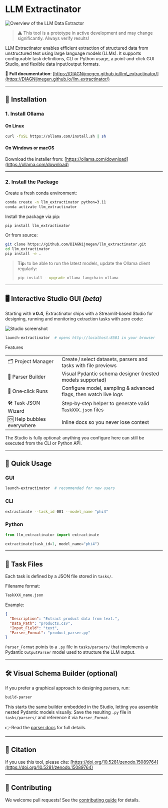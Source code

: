 # LLM Extractinator

![Overview of the LLM Data Extractor](docs/images/doofenshmirtz.jpg)

> ⚠️ This tool is a prototype in active development and may change significantly. Always verify results!

LLM Extractinator enables efficient extraction of structured data from unstructured text using large language models (LLMs). It supports configurable task definitions, CLI or Python usage, a point‑and‑click GUI Studio, and flexible data input/output formats.

📘 **Full documentation**: [https://DIAGNijmegen.github.io/llm\_extractinator/](https://DIAGNijmegen.github.io/llm_extractinator/)

---

## 🔧 Installation

### 1. Install **Ollama**

#### On **Linux**

```bash
curl -fsSL https://ollama.com/install.sh | sh
```

#### On **Windows** or **macOS**

Download the installer from:
[https://ollama.com/download](https://ollama.com/download)

---

### 2. Install the Package

Create a fresh conda environment:

```bash
conda create -n llm_extractinator python=3.11
conda activate llm_extractinator
```

Install the package via pip:

```bash
pip install llm_extractinator
```

Or from source:

```bash
git clone https://github.com/DIAGNijmegen/llm_extractinator.git
cd llm_extractinator
pip install -e .
```

> **Tip:** to be able to run the latest models, update the Ollama client regularly:
>
> ```bash
> pip install --upgrade ollama langchain-ollama
> ```

---

## 🖥️ Interactive Studio GUI *(beta)*

Starting with **v 0.4**, Extractinator ships with a Streamlit‑based Studio for designing, running and monitoring extraction tasks with zero code:

![Studio screenshot](docs/images/studio_screenshot.png)

```bash
launch-extractinator  # opens http://localhost:8501 in your browser
```

Features

|                            |                                                                  |
| -------------------------- | ---------------------------------------------------------------- |
| 🗂️ Project Manager        | Create / select datasets, parsers and tasks with file previews   |
| 🔧 Parser Builder          | Visual Pydantic schema designer (nested models supported)        |
| 🚀 One‑click Runs          | Configure model, sampling & advanced flags, then watch live logs |
| 🛠️ Task JSON Wizard       | Step‑by‑step helper to generate valid `TaskXXX.json` files       |
| 🆘 Help bubbles everywhere | Inline docs so you never lose context                            |

The Studio is fully optional: anything you configure here can still be executed from the CLI or Python API.

---

## 🚀 Quick Usage

### GUI

```bash
launch-extractinator  # recommended for new users
```

### CLI

```bash
extractinate --task_id 001 --model_name "phi4"
```

### Python

```python
from llm_extractinator import extractinate

extractinate(task_id=1, model_name="phi4")
```

---

## 📁 Task Files

Each task is defined by a JSON file stored in `tasks/`.

Filename format:

```bash
TaskXXX_name.json
```

Example:

```json
{
  "Description": "Extract product data from text.",
  "Data_Path": "products.csv",
  "Input_Field": "text",
  "Parser_Format": "product_parser.py"
}
```

`Parser_Format` points to a `.py` file in `tasks/parsers/` that implements a Pydantic `OutputParser` model used to structure the LLM output.

---

## 🛠️ Visual Schema Builder (optional)

If you prefer a graphical approach to designing parsers, run:

```bash
build-parser
```

This starts the same builder embedded in the Studio, letting you assemble nested Pydantic models visually. Save the resulting `.py` file in `tasks/parsers/` and reference it via `Parser_Format`.

👉 Read the [parser docs](https://DIAGNijmegen.github.io/llm_extractinator/parser) for full details.

---

## 📄 Citation

If you use this tool, please cite: [https://doi.org/10.5281/zenodo.15089764](https://doi.org/10.5281/zenodo.15089764)

---

## 🤝 Contributing

We welcome pull requests! See the [contributing guide](https://DIAGNijmegen.github.io/llm_extractinator/contributing/) for details.
